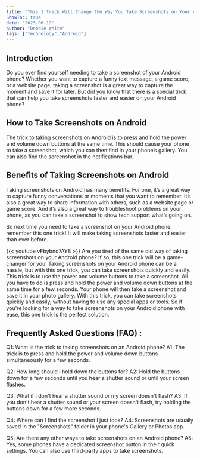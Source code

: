 ```yaml
---
title: "This 1 Trick Will Change the Way You Take Screenshots on Your Android Phone!"
ShowToc: true 
date: "2023-06-19"
author: "Debbie White" 
tags: ["Technology","Android"]
---
```

## Introduction
Do you ever find yourself needing to take a screenshot of your Android phone? Whether you want to capture a funny text message, a game score, or a website page, taking a screenshot is a great way to capture the moment and save it for later. But did you know that there is a special trick that can help you take screenshots faster and easier on your Android phone? 

## How to Take Screenshots on Android
The trick to taking screenshots on Android is to press and hold the power and volume down buttons at the same time. This should cause your phone to take a screenshot, which you can then find in your phone’s gallery. You can also find the screenshot in the notifications bar. 

## Benefits of Taking Screenshots on Android
Taking screenshots on Android has many benefits. For one, it’s a great way to capture funny conversations or moments that you want to remember. It’s also a great way to share information with others, such as a website page or game score. And it’s also a great way to troubleshoot problems on your phone, as you can take a screenshot to show tech support what’s going on. 

So next time you need to take a screenshot on your Android phone, remember this one trick! It will make taking screenshots faster and easier than ever before.

{{< youtube vFbybnd7AY8 >}} 
Are you tired of the same old way of taking screenshots on your Android phone? If so, this one trick will be a game-changer for you! Taking screenshots on your Android phone can be a hassle, but with this one trick, you can take screenshots quickly and easily. This trick is to use the power and volume buttons to take a screenshot. All you have to do is press and hold the power and volume down buttons at the same time for a few seconds. Your phone will then take a screenshot and save it in your photo gallery. With this trick, you can take screenshots quickly and easily, without having to use any special apps or tools. So if you're looking for a way to take screenshots on your Android phone with ease, this one trick is the perfect solution.

## Frequently Asked Questions (FAQ) :
Q1: What is the trick to taking screenshots on an Android phone?
A1: The trick is to press and hold the power and volume down buttons simultaneously for a few seconds.

Q2: How long should I hold down the buttons for?
A2: Hold the buttons down for a few seconds until you hear a shutter sound or until your screen flashes.

Q3: What if I don't hear a shutter sound or my screen doesn't flash?
A3: If you don't hear a shutter sound or your screen doesn't flash, try holding the buttons down for a few more seconds.

Q4: Where can I find the screenshot I just took?
A4: Screenshots are usually saved in the "Screenshots" folder in your phone's Gallery or Photos app.

Q5: Are there any other ways to take screenshots on an Android phone?
A5: Yes, some phones have a dedicated screenshot button in their quick settings. You can also use third-party apps to take screenshots.


